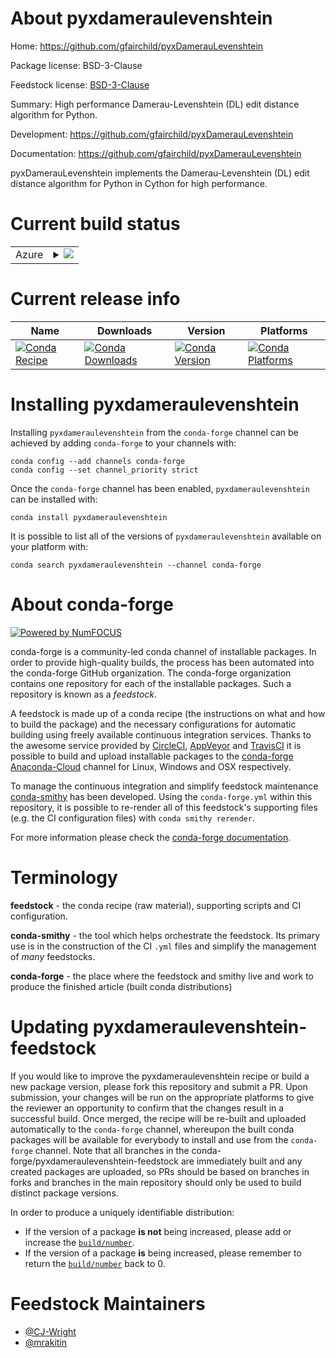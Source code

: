 About pyxdameraulevenshtein
===========================

Home: https://github.com/gfairchild/pyxDamerauLevenshtein

Package license: BSD-3-Clause

Feedstock license: [BSD-3-Clause](https://github.com/conda-forge/pyxdameraulevenshtein-feedstock/blob/master/LICENSE.txt)

Summary: High performance Damerau-Levenshtein (DL) edit distance algorithm for Python.

Development: https://github.com/gfairchild/pyxDamerauLevenshtein

Documentation: https://github.com/gfairchild/pyxDamerauLevenshtein

pyxDamerauLevenshtein implements the Damerau-Levenshtein (DL) edit distance
algorithm for Python in Cython for high performance.


Current build status
====================


<table>
    
  <tr>
    <td>Azure</td>
    <td>
      <details>
        <summary>
          <a href="https://dev.azure.com/conda-forge/feedstock-builds/_build/latest?definitionId=4887&branchName=master">
            <img src="https://dev.azure.com/conda-forge/feedstock-builds/_apis/build/status/pyxdameraulevenshtein-feedstock?branchName=master">
          </a>
        </summary>
        <table>
          <thead><tr><th>Variant</th><th>Status</th></tr></thead>
          <tbody><tr>
              <td>linux_64_numpy1.18python3.6.____cpython</td>
              <td>
                <a href="https://dev.azure.com/conda-forge/feedstock-builds/_build/latest?definitionId=4887&branchName=master">
                  <img src="https://dev.azure.com/conda-forge/feedstock-builds/_apis/build/status/pyxdameraulevenshtein-feedstock?branchName=master&jobName=linux&configuration=linux_64_numpy1.18python3.6.____cpython" alt="variant">
                </a>
              </td>
            </tr><tr>
              <td>linux_64_numpy1.18python3.7.____cpython</td>
              <td>
                <a href="https://dev.azure.com/conda-forge/feedstock-builds/_build/latest?definitionId=4887&branchName=master">
                  <img src="https://dev.azure.com/conda-forge/feedstock-builds/_apis/build/status/pyxdameraulevenshtein-feedstock?branchName=master&jobName=linux&configuration=linux_64_numpy1.18python3.7.____cpython" alt="variant">
                </a>
              </td>
            </tr><tr>
              <td>linux_64_numpy1.18python3.8.____cpython</td>
              <td>
                <a href="https://dev.azure.com/conda-forge/feedstock-builds/_build/latest?definitionId=4887&branchName=master">
                  <img src="https://dev.azure.com/conda-forge/feedstock-builds/_apis/build/status/pyxdameraulevenshtein-feedstock?branchName=master&jobName=linux&configuration=linux_64_numpy1.18python3.8.____cpython" alt="variant">
                </a>
              </td>
            </tr><tr>
              <td>linux_64_numpy1.19python3.9.____cpython</td>
              <td>
                <a href="https://dev.azure.com/conda-forge/feedstock-builds/_build/latest?definitionId=4887&branchName=master">
                  <img src="https://dev.azure.com/conda-forge/feedstock-builds/_apis/build/status/pyxdameraulevenshtein-feedstock?branchName=master&jobName=linux&configuration=linux_64_numpy1.19python3.9.____cpython" alt="variant">
                </a>
              </td>
            </tr><tr>
              <td>osx_64_numpy1.18python3.6.____cpython</td>
              <td>
                <a href="https://dev.azure.com/conda-forge/feedstock-builds/_build/latest?definitionId=4887&branchName=master">
                  <img src="https://dev.azure.com/conda-forge/feedstock-builds/_apis/build/status/pyxdameraulevenshtein-feedstock?branchName=master&jobName=osx&configuration=osx_64_numpy1.18python3.6.____cpython" alt="variant">
                </a>
              </td>
            </tr><tr>
              <td>osx_64_numpy1.18python3.7.____cpython</td>
              <td>
                <a href="https://dev.azure.com/conda-forge/feedstock-builds/_build/latest?definitionId=4887&branchName=master">
                  <img src="https://dev.azure.com/conda-forge/feedstock-builds/_apis/build/status/pyxdameraulevenshtein-feedstock?branchName=master&jobName=osx&configuration=osx_64_numpy1.18python3.7.____cpython" alt="variant">
                </a>
              </td>
            </tr><tr>
              <td>osx_64_numpy1.18python3.8.____cpython</td>
              <td>
                <a href="https://dev.azure.com/conda-forge/feedstock-builds/_build/latest?definitionId=4887&branchName=master">
                  <img src="https://dev.azure.com/conda-forge/feedstock-builds/_apis/build/status/pyxdameraulevenshtein-feedstock?branchName=master&jobName=osx&configuration=osx_64_numpy1.18python3.8.____cpython" alt="variant">
                </a>
              </td>
            </tr><tr>
              <td>osx_64_numpy1.19python3.9.____cpython</td>
              <td>
                <a href="https://dev.azure.com/conda-forge/feedstock-builds/_build/latest?definitionId=4887&branchName=master">
                  <img src="https://dev.azure.com/conda-forge/feedstock-builds/_apis/build/status/pyxdameraulevenshtein-feedstock?branchName=master&jobName=osx&configuration=osx_64_numpy1.19python3.9.____cpython" alt="variant">
                </a>
              </td>
            </tr><tr>
              <td>win_64_numpy1.18python3.6.____cpython</td>
              <td>
                <a href="https://dev.azure.com/conda-forge/feedstock-builds/_build/latest?definitionId=4887&branchName=master">
                  <img src="https://dev.azure.com/conda-forge/feedstock-builds/_apis/build/status/pyxdameraulevenshtein-feedstock?branchName=master&jobName=win&configuration=win_64_numpy1.18python3.6.____cpython" alt="variant">
                </a>
              </td>
            </tr><tr>
              <td>win_64_numpy1.18python3.7.____cpython</td>
              <td>
                <a href="https://dev.azure.com/conda-forge/feedstock-builds/_build/latest?definitionId=4887&branchName=master">
                  <img src="https://dev.azure.com/conda-forge/feedstock-builds/_apis/build/status/pyxdameraulevenshtein-feedstock?branchName=master&jobName=win&configuration=win_64_numpy1.18python3.7.____cpython" alt="variant">
                </a>
              </td>
            </tr><tr>
              <td>win_64_numpy1.18python3.8.____cpython</td>
              <td>
                <a href="https://dev.azure.com/conda-forge/feedstock-builds/_build/latest?definitionId=4887&branchName=master">
                  <img src="https://dev.azure.com/conda-forge/feedstock-builds/_apis/build/status/pyxdameraulevenshtein-feedstock?branchName=master&jobName=win&configuration=win_64_numpy1.18python3.8.____cpython" alt="variant">
                </a>
              </td>
            </tr><tr>
              <td>win_64_numpy1.19python3.9.____cpython</td>
              <td>
                <a href="https://dev.azure.com/conda-forge/feedstock-builds/_build/latest?definitionId=4887&branchName=master">
                  <img src="https://dev.azure.com/conda-forge/feedstock-builds/_apis/build/status/pyxdameraulevenshtein-feedstock?branchName=master&jobName=win&configuration=win_64_numpy1.19python3.9.____cpython" alt="variant">
                </a>
              </td>
            </tr>
          </tbody>
        </table>
      </details>
    </td>
  </tr>
</table>

Current release info
====================

| Name | Downloads | Version | Platforms |
| --- | --- | --- | --- |
| [![Conda Recipe](https://img.shields.io/badge/recipe-pyxdameraulevenshtein-green.svg)](https://anaconda.org/conda-forge/pyxdameraulevenshtein) | [![Conda Downloads](https://img.shields.io/conda/dn/conda-forge/pyxdameraulevenshtein.svg)](https://anaconda.org/conda-forge/pyxdameraulevenshtein) | [![Conda Version](https://img.shields.io/conda/vn/conda-forge/pyxdameraulevenshtein.svg)](https://anaconda.org/conda-forge/pyxdameraulevenshtein) | [![Conda Platforms](https://img.shields.io/conda/pn/conda-forge/pyxdameraulevenshtein.svg)](https://anaconda.org/conda-forge/pyxdameraulevenshtein) |

Installing pyxdameraulevenshtein
================================

Installing `pyxdameraulevenshtein` from the `conda-forge` channel can be achieved by adding `conda-forge` to your channels with:

```
conda config --add channels conda-forge
conda config --set channel_priority strict
```

Once the `conda-forge` channel has been enabled, `pyxdameraulevenshtein` can be installed with:

```
conda install pyxdameraulevenshtein
```

It is possible to list all of the versions of `pyxdameraulevenshtein` available on your platform with:

```
conda search pyxdameraulevenshtein --channel conda-forge
```


About conda-forge
=================

[![Powered by NumFOCUS](https://img.shields.io/badge/powered%20by-NumFOCUS-orange.svg?style=flat&colorA=E1523D&colorB=007D8A)](http://numfocus.org)

conda-forge is a community-led conda channel of installable packages.
In order to provide high-quality builds, the process has been automated into the
conda-forge GitHub organization. The conda-forge organization contains one repository
for each of the installable packages. Such a repository is known as a *feedstock*.

A feedstock is made up of a conda recipe (the instructions on what and how to build
the package) and the necessary configurations for automatic building using freely
available continuous integration services. Thanks to the awesome service provided by
[CircleCI](https://circleci.com/), [AppVeyor](https://www.appveyor.com/)
and [TravisCI](https://travis-ci.com/) it is possible to build and upload installable
packages to the [conda-forge](https://anaconda.org/conda-forge)
[Anaconda-Cloud](https://anaconda.org/) channel for Linux, Windows and OSX respectively.

To manage the continuous integration and simplify feedstock maintenance
[conda-smithy](https://github.com/conda-forge/conda-smithy) has been developed.
Using the ``conda-forge.yml`` within this repository, it is possible to re-render all of
this feedstock's supporting files (e.g. the CI configuration files) with ``conda smithy rerender``.

For more information please check the [conda-forge documentation](https://conda-forge.org/docs/).

Terminology
===========

**feedstock** - the conda recipe (raw material), supporting scripts and CI configuration.

**conda-smithy** - the tool which helps orchestrate the feedstock.
                   Its primary use is in the construction of the CI ``.yml`` files
                   and simplify the management of *many* feedstocks.

**conda-forge** - the place where the feedstock and smithy live and work to
                  produce the finished article (built conda distributions)


Updating pyxdameraulevenshtein-feedstock
========================================

If you would like to improve the pyxdameraulevenshtein recipe or build a new
package version, please fork this repository and submit a PR. Upon submission,
your changes will be run on the appropriate platforms to give the reviewer an
opportunity to confirm that the changes result in a successful build. Once
merged, the recipe will be re-built and uploaded automatically to the
`conda-forge` channel, whereupon the built conda packages will be available for
everybody to install and use from the `conda-forge` channel.
Note that all branches in the conda-forge/pyxdameraulevenshtein-feedstock are
immediately built and any created packages are uploaded, so PRs should be based
on branches in forks and branches in the main repository should only be used to
build distinct package versions.

In order to produce a uniquely identifiable distribution:
 * If the version of a package **is not** being increased, please add or increase
   the [``build/number``](https://docs.conda.io/projects/conda-build/en/latest/resources/define-metadata.html#build-number-and-string).
 * If the version of a package **is** being increased, please remember to return
   the [``build/number``](https://docs.conda.io/projects/conda-build/en/latest/resources/define-metadata.html#build-number-and-string)
   back to 0.

Feedstock Maintainers
=====================

* [@CJ-Wright](https://github.com/CJ-Wright/)
* [@mrakitin](https://github.com/mrakitin/)

